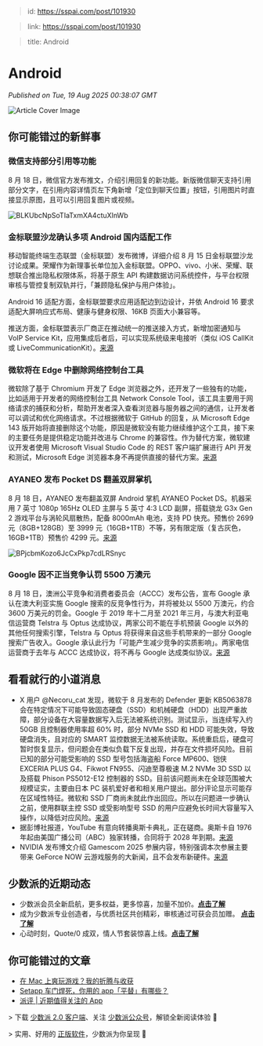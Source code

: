 > id: https://sspai.com/post/101930

> link: https://sspai.com/post/101930

> title: Android

# Android
_Published on Tue, 19 Aug 2025 00:38:07 GMT_

![Article Cover Image](https://cdnfile.sspai.com/2025/8/19/article/2d7ee426-148f-1f29-7326-8e560846f52a.png)  

你可能错过的新鲜事
---------

### 微信支持部分引用等功能

8 月 18 日，微信官方发布推文，介绍引用回复的新功能。新版微信聊天支持引用部分文字，在引用内容详情页左下角新增「定位到聊天位置」按钮，引用图片时直接显示原图，且可以引用回复图片或视频。

![BLKUbcNpSoTIaTxmXA4ctuXInWb](https://cdnfile.sspai.com/editor/u_/d2hse3db34t8407m13e0.png?imageView2/2/w/1120/q/90/interlace/1/ignore-error/1/format/webp)

### 金标联盟沙龙确认多项 Android 国内适配工作

移动智能终端生态联盟（金标联盟）发布微博，详细介绍 8 月 15 日金标联盟沙龙讨论成果。荣耀作为新理事长单位加入金标联盟。OPPO、vivo、小米、荣耀、联想联合推出隐私权限体系，将基于原生 API 构建数据访问系统控件，与平台权限审核与管控复制双轨并行，「兼顾隐私保护与用户体验」。

Android 16 适配方面，金标联盟要求应用适配边到边设计，并依 Android 16 要求适配大屏响应式布局、健康与健身权限、16KB 页面大小兼容等。

推送方面，金标联盟表示厂商正在推动统一的推送接入方式，新增加密通知与 VoIP Service Kit，应用集成后者后，可以实现系统级来电接听（类似 iOS CallKit 或 LiveCommunicationKit）。[来源](https://weibo.com/7488524033/Q0rp97ijo)

### 微软将在 Edge 中删除网络控制台工具

微软除了基于 Chromium 开发了 Edge 浏览器之外，还开发了一些独有的功能，比如适用于开发者的网络控制台工具 Network Console Tool，该工具主要用于网络请求的捕获和分析，帮助开发者深入查看浏览器与服务器之间的通信，让开发者可以调试和优化网络请求。不过根据微软于 GitHub 的回复，从 Microsoft Edge 143 版开始将直接删除这个功能，原因是微软没有能力继续维护这个工具，接下来的主要任务是提供稳定功能并改进与 Chrome 的兼容性。作为替代方案，微软建议开发者使用 Microsoft Visual Studio Code 的 REST 客户端扩展进行 API 开发和测试，Microsoft Edge 浏览器本身不再提供直接的替代方案。[来源](https://github.com/MicrosoftEdge/DevTools/issues/348)

### AYANEO 发布 Pocket DS 翻盖双屏掌机

8 月 18 日，AYANEO 发布翻盖双屏 Android 掌机 AYANEO Pocket DS。机器采用 7 英寸 1080p 165Hz OLED 主屏与 5 英寸 4:3 LCD 副屏，搭载骁龙 G3x Gen 2 游戏平台与涡轮风扇散热，配备 8000mAh 电池，支持 PD 快充。预售价 2699 元（8GB+128GB）至 3999 元（16GB+1TB）不等，另有限定版（复古灰色，16GB+1TB）预售价 4299 元。[来源](https://weibo.com/ttarticle/p/show?id=2309405201118572970107)

![BPjcbmKozo6JcCxPkp7cdLRSnyc](https://cdnfile.sspai.com/editor/u_/d2hse3lb34t8463upf4g.png?imageView2/2/w/1120/q/90/interlace/1/ignore-error/1/format/webp)

### Google 因不正当竞争认罚 5500 万澳元

8 月 18 日，澳洲公平竞争和消费者委员会（ACCC）发布公告，宣布 Google 承认在澳大利亚实施 Google 搜索的反竞争性行为，并将被处以 5500 万澳元，约合 3600 万美元的罚金。Google 于 2019 年十二月至 2021 年三月，与澳大利亚电信运营商 Telstra 与 Optus 达成协议，两家公司不能在手机预装 Google 以外的其他任何搜索引擎，Telstra 与 Optus 将获得来自这些手机带来的一部分 Google 搜索广告收入。Google 承认此行为「可能产生减少竞争的实质影响」。两家电信运营商于去年与 ACCC 达成协议，将不再与 Google 达成类似协议。[来源](https://www.engadget.com/big-tech/google-will-pay-australia-36-million-over-anticompetitive-search-deal-with-mobile-carriers-110956889.html)

看看就行的小道消息
---------

-   X 用户 @Necoru\_cat 发现，微软于 8 月发布的 Defender 更新 KB5063878 会在特定情况下可能导致固态硬盘（SSD）和机械硬盘（HDD）出现严重故障，部分设备在大容量数据写入后无法被系统识别。测试显示，当连续写入约 50GB 且控制器使用率超 60% 时，部分 NVMe SSD 和 HDD 可能失效，导致硬盘消失，且对应的 SMART 监控数据无法被系统读取。系统重启后，硬盘可暂时恢复显示，但问题会在类似负载下反复出现，并存在文件损坏风险。目前已知的部分可能受影响的 SSD 型号包括海盗船 Force MP600、铠侠 EXCERIA PLUS G4、Fikwot FN955、闪迪至尊极速 M.2 NVMe 3D SSD 以及搭载 Phison PS5012-E12 控制器的 SSD。目前该问题尚未在全球范围被大规模证实，主要由日本 PC 装机爱好者和相关用户提出。部分评论显示可能存在区域性特征。微软和 SSD 厂商尚未就此作出回应。所以在问题进一步确认之前，使用群联主控 SSD 或受影响型号 SSD 的用户应避免长时间大容量写入操作，以降低对应风险。[来源](https://m.ithome.com/html/876033.htm)
-   据彭博社报道，YouTube 有意向转播奥斯卡典礼，正在磋商。奥斯卡自 1976 年起由美国广播公司（ABC）独家转播，合同将于 2028 年到期。[来源](https://m.imdb.com/es/news/ni65432598/?ref_=nwc_art_perm)
-   NVIDIA 发布博文介绍 Gamescom 2025 参展内容，特别强调本次参展主要带来 GeForce NOW 云游戏服务的大新闻，且不会发布新硬件。[来源](https://www.nvidia.com/en-us/geforce/news/geforce-on-gamescom-2025-august-18/)

少数派的近期动态
--------

-   少数派会员全新启航，更多权益，更多惊喜，加量不加价。[**点击了解**](https://sspai.com/post/101440)
-   成为少数派专业创造者，与优质社区共创精彩，审核通过可获会员加赠。 [**点击了解**](https://sspai.com/page/verified/)
-   心动时刻，Quote/0 成双，情人节套装惊喜上线。[**点击了解**](https://sspai.com/create/quote0)

你可能错过的文章
--------

-   [在 Mac 上爽玩游戏？我的折腾与收获](https://sspai.com/post/101506)
-   [Setapp 车门焊死，你用的 app「平替」有哪些？](https://sspai.com/post/101914)
-   [派评 | 近期值得关注的 App](https://sspai.com/post/101923)

\> 下载 [少数派 2.0 客户端](https://sspai.com/page/client)、关注 [少数派公众号](https://sspai.com/s/J71e)，解锁全新阅读体验 📰

\> 实用、好用的 [正版软件](https://sspai.com/mall)，少数派为你呈现 🚀
